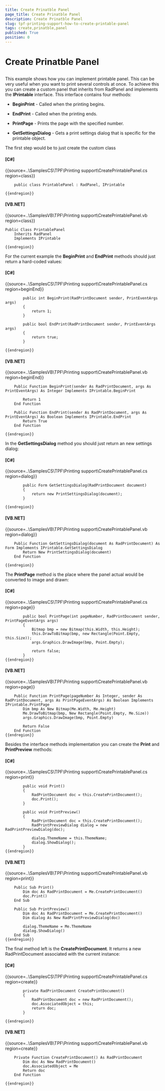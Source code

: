 ```yaml
---
title: Create Prinatble Panel
page_title: Create Prinatble Panel
description: Create Prinatble Panel
slug: tpf-printing-support-how-to-create-printable-panel
tags: create,prinatble,panel
published: True
position: 0
---
```


# Create Prinatble Panel



## 

This example shows how you can implement printable panel. This can be very useful when you want to print several controls at once.
          To achieve this you can create a custom panel that inherits from RadPanel and implements the __IPrintable__ interface. This
          interface contains four methods:
        

* __BeginPrint__ - Called when the printing begins.
            

* __EndPrint__ - Called when the printing ends.
            

* __PrintPage__ - Prints the page with the specified number.
            

* __GetSettingsDialog__ - Gets a print settings dialog that is specific for the printable object.
            

The first step would be to just create the custom class

#### __[C#]__

{{source=..\SamplesCS\TPF\Printing support\CreatePrintablePanel.cs region=class}}
	    
	    public class PrintablePanel : RadPanel, IPrintable
	    
	{{endregion}}



#### __[VB.NET]__

{{source=..\SamplesVB\TPF\Printing support\CreatePrintablePanel.vb region=class}}
	
	Public Class PrintablePanel
	    Inherits RadPanel
	    Implements IPrintable
	
	{{endregion}}



For the current example the __BeginPrint__ and __EndPrint__ methods should just return a hard-coded values:
        

#### __[C#]__

{{source=..\SamplesCS\TPF\Printing support\CreatePrintablePanel.cs region=beginEnd}}
	            
	        public int BeginPrint(RadPrintDocument sender, PrintEventArgs args)
	        {
	            return 1;
	        }
	            
	        public bool EndPrint(RadPrintDocument sender, PrintEventArgs args)
	        {
	            return true;
	        }
	        
	{{endregion}}



#### __[VB.NET]__

{{source=..\SamplesVB\TPF\Printing support\CreatePrintablePanel.vb region=beginEnd}}
	
	    Public Function BeginPrint(sender As RadPrintDocument, args As PrintEventArgs) As Integer Implements IPrintable.BeginPrint
	
	        Return 1
	    End Function
	
	    Public Function EndPrint(sender As RadPrintDocument, args As PrintEventArgs) As Boolean Implements IPrintable.EndPrint
	        Return True
	    End Function
	
	{{endregion}}



In the __GetSettingsDialog__ method you should just return an new settings dialog:
        

#### __[C#]__

{{source=..\SamplesCS\TPF\Printing support\CreatePrintablePanel.cs region=dialog}}
	
	        public Form GetSettingsDialog(RadPrintDocument document)
	        {
	            return new PrintSettingsDialog(document);
	        }
	        
	{{endregion}}



#### __[VB.NET]__

{{source=..\SamplesVB\TPF\Printing support\CreatePrintablePanel.vb region=dialog}}
	
	    Public Function GetSettingsDialog(document As RadPrintDocument) As Form Implements IPrintable.GetSettingsDialog
	        Return New PrintSettingsDialog(document)
	    End Function
	
	{{endregion}}



The __PrintPage__ method is the place where the panel actual would be converted to image and drawn:
        

#### __[C#]__

{{source=..\SamplesCS\TPF\Printing support\CreatePrintablePanel.cs region=page}}
	            
	        public bool PrintPage(int pageNumber, RadPrintDocument sender, PrintPageEventArgs args)
	        {
	            Bitmap bmp = new Bitmap(this.Width, this.Height);
	            this.DrawToBitmap(bmp, new Rectangle(Point.Empty, this.Size));
	            args.Graphics.DrawImage(bmp, Point.Empty);
	        
	            return false;
	        }
	{{endregion}}



#### __[VB.NET]__

{{source=..\SamplesVB\TPF\Printing support\CreatePrintablePanel.vb region=page}}
	
	    Public Function PrintPage(pageNumber As Integer, sender As RadPrintDocument, args As PrintPageEventArgs) As Boolean Implements IPrintable.PrintPage
	        Dim bmp As New Bitmap(Me.Width, Me.Height)
	        Me.DrawToBitmap(bmp, New Rectangle(Point.Empty, Me.Size))
	        args.Graphics.DrawImage(bmp, Point.Empty)
	
	        Return False
	    End Function
	{{endregion}}



Besides the interface methods implementation you can create the __Print__ and __PrintPreview__ methods:
        

#### __[C#]__

{{source=..\SamplesCS\TPF\Printing support\CreatePrintablePanel.cs region=print}}
	            
	        public void Print()
	        {
	            RadPrintDocument doc = this.CreatePrintDocument();
	            doc.Print();
	        }
	         
	        public void PrintPreview()
	        {
	            RadPrintDocument doc = this.CreatePrintDocument();
	            RadPrintPreviewDialog dialog = new RadPrintPreviewDialog(doc);
	        
	            dialog.ThemeName = this.ThemeName;
	            dialog.ShowDialog();
	        }
	{{endregion}}



#### __[VB.NET]__

{{source=..\SamplesVB\TPF\Printing support\CreatePrintablePanel.vb region=print}}
	
	    Public Sub Print()
	        Dim doc As RadPrintDocument = Me.CreatePrintDocument()
	        doc.Print()
	    End Sub
	
	    Public Sub PrintPreview()
	        Dim doc As RadPrintDocument = Me.CreatePrintDocument()
	        Dim dialog As New RadPrintPreviewDialog(doc)
	
	        dialog.ThemeName = Me.ThemeName
	        dialog.ShowDialog()
	    End Sub
	{{endregion}}



The final method left is the __CreatePrintDocument__. It returns a new RadPrintDocument associated with the current instance:
        

#### __[C#]__

{{source=..\SamplesCS\TPF\Printing support\CreatePrintablePanel.cs region=create}}
	
	        private RadPrintDocument CreatePrintDocument()
	        {
	            RadPrintDocument doc = new RadPrintDocument();
	            doc.AssociatedObject = this;
	            return doc;
	        }
	
	{{endregion}}



#### __[VB.NET]__

{{source=..\SamplesVB\TPF\Printing support\CreatePrintablePanel.vb region=create}}
	
	    Private Function CreatePrintDocument() As RadPrintDocument
	        Dim doc As New RadPrintDocument()
	        doc.AssociatedObject = Me
	        Return doc
	    End Function
	
	{{endregion}}


